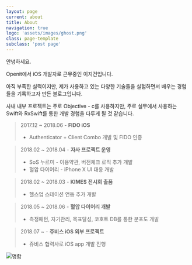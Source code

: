 ```yaml
---
layout: page
current: about
title: About
navigation: true
logo: 'assets/images/ghost.png'
class: page-template
subclass: 'post page'
---
```


안녕하세요.

Openit에서 iOS 개발자로 근무중인 이지건입니다.

아직 부족한 실력이지만, 제가 사용하고 있는 다양한 기술들을 실험하면서 배우는 경험들을 기록하고자 만든 블로그입니다.

사내 내부 프로젝트는 주로 Objective - c를 사용하지만, 주로 실무에서 사용하는 Swift와 RxSwift를 통한 개발 경험을 다루게 될 것 같습니다.

> 2017.12 ~ 2018.06 - **FIDO iOS**<br>
> - Authenticator + Client Combo 개발 및 FIDO 인증

> 2018.02 ~ 2018.04 - **자사 프로젝트 운영**<br>
> - SoS 누르미 - 이용약관, 버전체크 로직 추가 개발 <br>
> - 혈압 다이어리 - iPhone X UI 대응 개발

> 2018.02 ~ 2018.03 - **KIMES 전시회 출품**<br>
> - 헬스업 스테이션 연동 추가 개발<br>

> 2018.05 ~ 2018.06 - **혈압 다이어리 개발**<br>
> - 측정패턴, 자기관리, 목표달성, 코호트 DB를 통한 분포도 개발

> 2018.07 ~ - **쥬비스 iOS 외부 프로젝트**<br>
> - 쥬비스 협력사로 iOS app 개발 진행  

![명함](https://openit.openclib.com/static/sign/jglee.gif)
